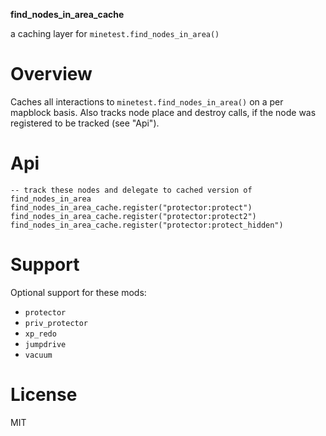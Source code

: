 
**find_nodes_in_area_cache**

a caching layer for `minetest.find_nodes_in_area()`

# Overview

Caches all interactions to `minetest.find_nodes_in_area()` on a per mapblock basis.
Also tracks node place and destroy calls, if the node was registered to be tracked (see "Api").

# Api

```
-- track these nodes and delegate to cached version of find_nodes_in_area
find_nodes_in_area_cache.register("protector:protect")
find_nodes_in_area_cache.register("protector:protect2")
find_nodes_in_area_cache.register("protector:protect_hidden")
```

# Support

Optional support for these mods:

* `protector`
* `priv_protector`
* `xp_redo`
* `jumpdrive`
* `vacuum`

# License

MIT
